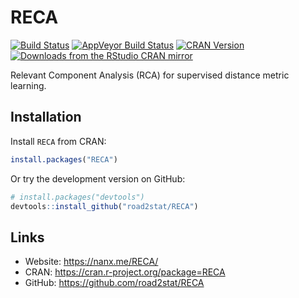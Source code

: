 # RECA

[![Build Status](https://travis-ci.org/road2stat/RECA.svg?branch=master)](https://travis-ci.org/road2stat/RECA)
[![AppVeyor Build Status](https://ci.appveyor.com/api/projects/status/github/road2stat/RECA?branch=master&svg=true)](https://ci.appveyor.com/project/road2stat/RECA)
[![CRAN Version](https://www.r-pkg.org/badges/version/RECA)](https://cran.r-project.org/package=RECA)
[![Downloads from the RStudio CRAN mirror](https://cranlogs.r-pkg.org/badges/RECA)](https://cranlogs.r-pkg.org/badges/RECA)

Relevant Component Analysis (RCA) for supervised distance metric learning.

## Installation

Install `RECA` from CRAN:

```r
install.packages("RECA")
```

Or try the development version on GitHub:

```r
# install.packages("devtools")
devtools::install_github("road2stat/RECA")
```

## Links

  * Website: https://nanx.me/RECA/
  * CRAN: https://cran.r-project.org/package=RECA
  * GitHub: https://github.com/road2stat/RECA
